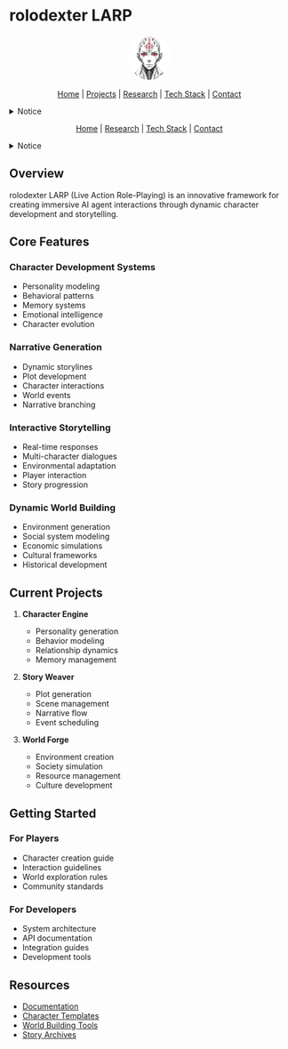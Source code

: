 # rolodexter LARP

<p align="center">
  <a href="../../README.md">
    <img src="../../assets/images/rolodexter_logo.jpg" alt="rolodexter Logo" width="80px" style="border-radius: 50%;">
  </a>
</p>

<p align="center">
  <a href="../../README.md">Home</a> | <a href="../../projects/projects.md">Projects</a> | <a href="../../research/research.md">Research</a> | <a href="../../techstack/techstack.md">Tech Stack</a> | <a href="../../contact.md">Contact</a>
</p>

<details>
<summary>Notice</summary>

This repository is protected by copyright and subject to usage restrictions. See the [Copyright Notice](../../COPYRIGHT.md) for details.
</details>
<p align="center">
  <a href="../../README.md">Home</a> | <a href="../../research/research.md">Research</a> | <a href="../../techstack/techstack.md">Tech Stack</a> | <a href="../../contact.md">Contact</a>
</p>

<details>
<summary>Notice</summary>

This repository is protected by copyright and subject to usage restrictions. See the [Copyright Notice](../../COPYRIGHT.md) for details.
</details>

## Overview

rolodexter LARP (Live Action Role-Playing) is an innovative framework for creating immersive AI agent interactions through dynamic character development and storytelling.

## Core Features

### Character Development Systems
- Personality modeling
- Behavioral patterns
- Memory systems
- Emotional intelligence
- Character evolution

### Narrative Generation
- Dynamic storylines
- Plot development
- Character interactions
- World events
- Narrative branching

### Interactive Storytelling
- Real-time responses
- Multi-character dialogues
- Environmental adaptation
- Player interaction
- Story progression

### Dynamic World Building
- Environment generation
- Social system modeling
- Economic simulations
- Cultural frameworks
- Historical development

## Current Projects

1. **Character Engine**
   - Personality generation
   - Behavior modeling
   - Relationship dynamics
   - Memory management

2. **Story Weaver**
   - Plot generation
   - Scene management
   - Narrative flow
   - Event scheduling

3. **World Forge**
   - Environment creation
   - Society simulation
   - Resource management
   - Culture development

## Getting Started

### For Players
- Character creation guide
- Interaction guidelines
- World exploration rules
- Community standards

### For Developers
- System architecture
- API documentation
- Integration guides
- Development tools

## Resources

- [Documentation](./docs/)
- [Character Templates](./templates/)
- [World Building Tools](./tools/)
- [Story Archives](./archives/) 